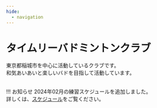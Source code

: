 ```yaml
---
hide:
  - navigation
---
```

# タイムリーバドミントンクラブ
東京都稲城市を中心に活動しているクラブです。  
和気あいあいと楽しいバドを目指して活動しています。  
</br>

!!! お知らせ
    2024年02月の練習スケジュールを追加しました。  
    詳しくは、[スケジュール](./schedule.md)をご覧ください。